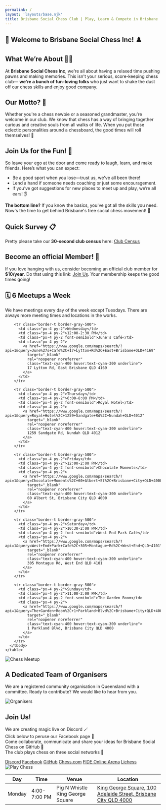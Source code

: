 ```yaml
---
permalink: /
layout: 'layouts/base.njk'
title: Brisbane Social Chess Club | Play, Learn & Compete in Brisbane
---
```


<section class="py-12 px-4 text-white bg-gradient-to-b from-black/70 to-black/70">
  <h1 class="text-center text-2xl md:text-3xl font-bold mb-6">
    <span aria-hidden="true">🎉</span> Welcome to Brisbane Social Chess Inc! <span aria-hidden="true">♟️</span>
  </h1>

<h2 class="text-center text-xl md:text-2xl font-semibold text-indigo-200 mb-3">What We’re About <span aria-hidden="true">🧑‍🎨</span></h2>
  <p class="text-center text-white/90 text-base md:text-lg mb-6">
    At <strong>Brisbane Social Chess Inc</strong>, we're all about having a relaxed time pushing pawns and making memories.
    This isn't your serious, score-keeping chess club— <strong>we're a bunch of fun-loving folks</strong> who just want to shake
    the dust off our chess skills and enjoy good company.
  </p>

<h2 class="text-center text-xl md:text-2xl font-semibold text-indigo-200 mb-3">Our Motto? <span aria-hidden="true">🎯</span></h2>
  <p class="text-center text-white/90 text-base md:text-lg mb-6">
    Whether you're a chess newbie or a seasoned grandmaster, you're welcome in our club. We know that chess has a way of bringing
    together curious and creative souls from all walks of life. When you put those eclectic personalities around a chessboard, the
    good times will roll themselves! <span aria-hidden="true">🎊</span>
  </p>

<h2 class="text-center text-xl md:text-2xl font-semibold text-indigo-200 mb-3">Join Us for the Fun! <span aria-hidden="true">🤝</span></h2>
  <p class="text-center text-white/90 text-base md:text-lg mb-4">
    So leave your ego at the door and come ready to laugh, learn, and make friends. Here’s what you can expect:
  </p>

<ul class="list-disc list-inside text-white/90 mb-6 space-y-2">
    <li>Be a good sport when you lose—trust us, we've all been there!</li>
    <li>Lend a hand if someone needs coaching or just some encouragement.</li>
    <li>If you’ve got suggestions for new places to meet up and play, we’re all ears! <span aria-hidden="true">👂</span></li>
  </ul>

<p class="text-center text-white/90 text-base md:text-lg mb-6">
    <strong>The bottom line?</strong> If you know the basics, you've got all the skills you need. Now's the time to get behind
    Brisbane's free social chess movement! <span aria-hidden="true">🙌</span>
  </p>

<h2 class="text-center text-xl md:text-2xl font-semibold text-indigo-200 mb-3">Quick Survey <span aria-hidden="true">📋</span></h2>
  <p class="text-center text-white/90 text-base md:text-lg mb-6">
    Pretty please take our <strong>30-second club census</strong> here: <a href="https://goo.gl/VQGmes" class="text-cyan-400 hover:text-cyan-300 underline">Club Census</a>
  </p>

<h2 class="text-center text-xl md:text-2xl font-semibold text-indigo-200 mb-3">Become an official Member! <span aria-hidden="true">🎈</span></h2>
  <p class="text-center text-white/90 text-base md:text-lg">
    If you love hanging with us, consider becoming an official club member for <strong>$10/year</strong>. Do that using this link:
    <a href="https://app.joinit.com/o/brisbane-social-chess" class="text-cyan-400 hover:text-cyan-300 underline">Join Us</a>.
    Your membership keeps the good times going!
  </p>
</section>

<section class="py-12 px-4 text-white bg-black/70">
  <h2 class="text-center text-xl md:text-2xl font-semibold mb-6"><span aria-hidden="true">🗓️</span> 6 Meetups a Week</h2>
  <p class="text-center text-white/90 text-base md:text-lg mb-6">
    We have meetings every day of the week except Tuesdays. There are always more meeting times and locations in the works.
  </p>

<div class="overflow-x-auto mb-6">
    <table class="min-w-full border border-gray-300 text-left text-white/90">
      <thead class="bg-indigo-900 text-white text-center">
        <tr>
          <th class="px-4 py-2">Day</th>
          <th class="px-4 py-2">Time</th>
          <th class="px-4 py-2">Venue</th>
          <th class="px-4 py-2">Location</th>
        </tr>
      </thead>
      <tbody>
        <tr class="border-t border-gray-500">
          <td class="px-4 py-2">Monday</td>
          <td class="px-4 py-2">4:00-7:00 PM</td>
          <td class="px-4 py-2 font-semibold">Pig N Whistle King George Square</td>
          <td class="px-4 py-2">
            <a href="https://www.google.com/maps/search/?api=1&query=Pig+N+Whistle+King+George+Square%2C+100+Adelaide+Street%2C+Brisbane+City+QLD+4000"
              target="_blank"
              rel="noopener noreferrer"
              class="text-cyan-400 hover:text-cyan-300 underline">
              King George Square, 100 Adelaide Street, Brisbane City QLD 4000
            </a>
          </td>
        </tr>

        <tr class="border-t border-gray-500">
          <td class="px-4 py-2">Wednesday</td>
          <td class="px-4 py-2">12:00-2:30 PM</td>
          <td class="px-4 py-2 font-semibold">June's Café</td>
          <td class="px-4 py-2">
            <a href="https://www.google.com/maps/search/?api=1&query=June%27s+Cafe%2C+17+Lytton+Rd%2C+East+Brisbane+QLD+4169"
              target="_blank"
              rel="noopener noreferrer"
              class="text-cyan-400 hover:text-cyan-300 underline">
              17 Lytton Rd, East Brisbane QLD 4169
            </a>
          </td>
        </tr>

        <tr class="border-t border-gray-500">
          <td class="px-4 py-2">Thursday</td>
          <td class="px-4 py-2">6:00-8:00 PM</td>
          <td class="px-4 py-2 font-semibold">Royal Hotel</td>
          <td class="px-4 py-2">
            <a href="https://www.google.com/maps/search/?api=1&query=Royal+Hotel%2C+1259+Sandgate+Rd%2C+Nundah+QLD+4012"
              target="_blank"
              rel="noopener noreferrer"
              class="text-cyan-400 hover:text-cyan-300 underline">
              1259 Sandgate Rd, Nundah QLD 4012
            </a>
          </td>
        </tr>

        <tr class="border-t border-gray-500">
          <td class="px-4 py-2">Friday</td>
          <td class="px-4 py-2">12:00-2:00 PM</td>
          <td class="px-4 py-2 font-semibold">Chocolate Moments</td>
          <td class="px-4 py-2">
            <a href="https://www.google.com/maps/search/?api=1&query=Chocolate+Moments%2C+60+Albert+St%2C+Brisbane+City+QLD+4000"
              target="_blank"
              rel="noopener noreferrer"
              class="text-cyan-400 hover:text-cyan-300 underline">
              60 Albert St, Brisbane City QLD 4000
            </a>
          </td>
        </tr>

        <tr class="border-t border-gray-500">
          <td class="px-4 py-2">Saturday</td>
          <td class="px-4 py-2">10:30-2:00 PM</td>
          <td class="px-4 py-2 font-semibold">West End Park Café</td>
          <td class="px-4 py-2">
            <a href="https://www.google.com/maps/search/?api=1&query=West+End+Park+Cafe%2C+305+Montague+Rd%2C+West+End+QLD+4101"
              target="_blank"
              rel="noopener noreferrer"
              class="text-cyan-400 hover:text-cyan-300 underline">
              305 Montague Rd, West End QLD 4101
            </a>
          </td>
        </tr>

        <tr class="border-t border-gray-500">
          <td class="px-4 py-2">Sunday</td>
          <td class="px-4 py-2">11:00-2:00 PM</td>
          <td class="px-4 py-2 font-semibold">The Garden Room</td>
          <td class="px-4 py-2">
            <a href="https://www.google.com/maps/search/?api=1&query=The+Garden+Room%2C+1+Parkland+Blvd%2C+Brisbane+City+QLD+4000"
              target="_blank"
              rel="noopener noreferrer"
              class="text-cyan-400 hover:text-cyan-300 underline">
              1 Parkland Blvd, Brisbane City QLD 4000
            </a>
          </td>
        </tr>
      </tbody>
    </table>
  </div>

  <img src="{{ '/assets/locations.jpg' | url }}" alt="Chess Meetup" class="mx-auto rounded-lg w-full md:w-3/4"/>
</section>

<section class="py-12 px-4 text-white bg-black/70 text-center">
  <h2 class="text-xl md:text-2xl font-semibold mb-4">A Dedicated Team of Organisers</h2>
  <p class="text-white/90 mb-6">We are a registered community organisation in Queensland with a committee. Ready to contribute? We would like to hear from you.</p>
  <img src="{{ '/assets/organisers.jpg' | url }}" alt="Organisers" class="mx-auto rounded-lg w-full md:w-3/4"/>
</section>

<section class="py-12 px-4 text-white bg-black/70 text-center">
  <h2 class="text-xl md:text-2xl font-semibold mb-4">Join Us!</h2>
  <p class="text-white/90 mb-6">
    We are creating magic live on Discord <span aria-hidden="true">🪄</span><br/>
    Click below to peruse our Facebook page <span aria-hidden="true">📄</span><br/>
    Come collaborate, communicate and share your ideas for Brisbane Social Chess on GitHub <span aria-hidden="true">🚀</span><br/>
    The club plays chess on three social networks <span aria-hidden="true">💃</span>
  </p>

<div class="flex flex-col md:flex-row flex-wrap justify-center gap-4 mb-6">
    <a href="https://discord.com/invite/JWBKhQmzvD" class="px-6 py-3 bg-cyan-500 hover:bg-cyan-400 rounded-full font-bold shadow-md">Discord</a>
    <a href="https://www.facebook.com/BrisbaneSocialChess/" class="px-6 py-3 bg-cyan-500 hover:bg-cyan-400 rounded-full font-bold shadow-md">Facebook</a>
    <a href="https://github.com/brisbanesocialchess" class="px-6 py-3 bg-cyan-500 hover:bg-cyan-400 rounded-full font-bold shadow-md">GitHub</a>
    <a href="https://www.chess.com/club/brisbane-social-chess" class="px-6 py-3 bg-cyan-500 hover:bg-cyan-400 rounded-full font-bold shadow-md">Chess.com</a>
    <a href="https://worldchess.com/community/bsc" class="px-6 py-3 bg-cyan-500 hover:bg-cyan-400 rounded-full font-bold shadow-md">FIDE Online Arena</a>
    <a href="https://lichess.org/team/brisbane-social-chess" class="px-6 py-3 bg-cyan-500 hover:bg-cyan-400 rounded-full font-bold shadow-md">Lichess</a>
  </div>

<img src="{{ '/assets/background-smaller.jpg' | url }}" alt="Play Chess" class="mx-auto rounded-lg w-full md:w-3/4"/>
</section>
